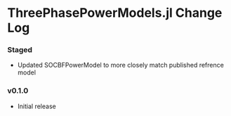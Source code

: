 ThreePhasePowerModels.jl Change Log
===================================

### Staged
- Updated SOCBFPowerModel to more closely match published refrence model

### v0.1.0
- Initial release
